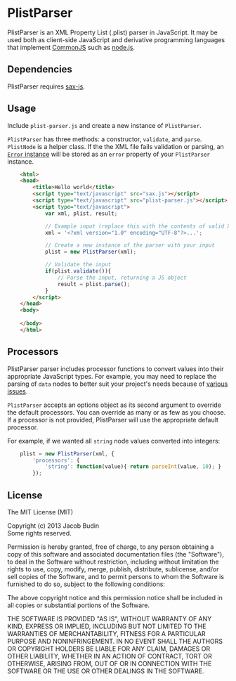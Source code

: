 # PlistParser

PlistParser is an XML Property List (.plist) parser in JavaScript. It may be used both as client-side JavaScript and derivative programming languages that implement [CommonJS](http://www.commonjs.org) such as [node.js](http://nodejs.org).

## Dependencies

PlistParser requires [sax-js](https://github.com/isaacs/sax-js).

## Usage

Include `plist-parser.js` and create a new instance of `PlistParser`.

`PlistParser` has three methods: a constructor, `validate`, and `parse`. `PlistNode` is a helper class. If the the XML file fails validation or parsing, an [`Error` instance](https://developer.mozilla.org/en-US/docs/JavaScript/Reference/Global_Objects/Error) will be stored as an `error` property of your `PlistParser` instance.

```html
	<html>
	<head>
		<title>Hello world</title>
		<script type="text/javascript" src="sax.js"></script>
		<script type="text/javascript" src="plist-parser.js"></script>
		<script type="text/javascript">
			var xml, plist, result;

			// Example input (replace this with the contents of valid XML Property List file)
			xml = '<?xml version="1.0" encoding="UTF-8"?>...';

			// Create a new instance of the parser with your input
			plist = new PlistParser(xml);

			// Validate the input
			if(plist.validate()){
				// Parse the input, returning a JS object
				result = plist.parse();
			}
		</script>
	</head>
	<body>
		
	</body>
	</html>
```

## Processors

PlistParser parser includes processor functions to convert values into their appropriate JavaScript types. For example, you may need to replace the parsing of `data` nodes to better suit your project's needs because of [various issues](https://developer.mozilla.org/en-US/docs/DOM/window.btoa).

`PlistParser` accepts an options object as its second argument to override the default processors. You can override as many or as few as you choose. If a processor is not provided, PlistParser will use the appropriate default processor.

For example, if we wanted all `string` node values converted into integers:

```js
	plist = new PlistParser(xml, {
		'processors': {
			'string': function(value){ return parseInt(value, 10); }
		});
```

## License

The MIT License (MIT)

Copyright (c) 2013 Jacob Budin  
Some rights reserved.

Permission is hereby granted, free of charge, to any person obtaining a copy of this software and associated documentation files (the "Software"), to deal in the Software without restriction, including without limitation the rights to use, copy, modify, merge, publish, distribute, sublicense, and/or sell copies of the Software, and to permit persons to whom the Software is furnished to do so, subject to the following conditions:

The above copyright notice and this permission notice shall be included in all copies or substantial portions of the Software.

THE SOFTWARE IS PROVIDED "AS IS", WITHOUT WARRANTY OF ANY KIND, EXPRESS OR IMPLIED, INCLUDING BUT NOT LIMITED TO THE WARRANTIES OF MERCHANTABILITY, FITNESS FOR A PARTICULAR PURPOSE AND NONINFRINGEMENT. IN NO EVENT SHALL THE AUTHORS OR COPYRIGHT HOLDERS BE LIABLE FOR ANY CLAIM, DAMAGES OR OTHER LIABILITY, WHETHER IN AN ACTION OF CONTRACT, TORT OR OTHERWISE, ARISING FROM, OUT OF OR IN CONNECTION WITH THE SOFTWARE OR THE USE OR OTHER DEALINGS IN THE SOFTWARE.